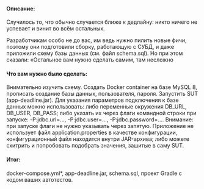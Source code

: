 #### Описание: 
Случилось то, что обычно случается ближе к дедлайну: никто ничего не успевает и винит во всём остальных.

Разработчикам особо не до вас, им ведь нужно пилить новые фичи, поэтому они подготовили сборку, работающую с СУБД, и даже приложили схему базы данных (см. файл schema.sql). Но при этом сказали: «Остальное вам нужно сделать самим, там несложно

#### Что вам нужно было сделать:

Внимательно изучить схему.
Создать Docker container на базе MySQL 8, прописать создание базы данных, пользователя, пароля.
Запустить SUT (app-deadline.jar). Для указания параметров подключения к базе данных можно использовать:
либо переменные окружения DB_URL, DB_USER, DB_PASS;
либо указать их через флаги командной строки при запуске: -P:jdbc.url=..., -P:jdbc.user=..., -P:jdbc.password=.... Внимание: при запуске флаги не нужно указывать через запятую. Приложение не использует файл application.properties в качестве конфигурации, конфигурационный файл находится внутри JAR-архива;
либо можете схитрить и попробовать подобрать значения, зашитые в саму SUT.
#### Итог:

docker-compose.yml*,
app-deadline.jar,
schema.sql,
проект Gradle c кодом ваших автотестов.


